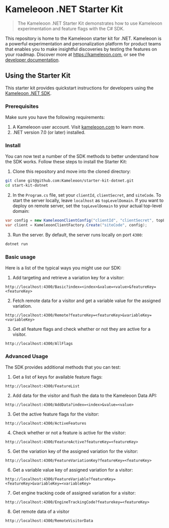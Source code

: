 # Kameleoon .NET Starter Kit

> The Kameleoon .NET Starter Kit demonstrates how to use Kameleoon experimentation and feature flags with the C# SDK.

This repository is home to the Kameleoon starter kit for .NET. Kameleoon is a powerful experimentation and personalization platform for product teams that enables you to make insightful discoveries by testing the features on your roadmap. Discover more at https://kameleoon.com, or see the [developer documentation](https://developers.kameleoon.com).

## Using the Starter Kit

This starter kit provides quickstart instructions for developers using the [Kameleoon .NET SDK](https://developers.kameleoon.com/feature-management-and-experimentation/web-sdks/csharp-sdk/).

### Prerequisites

Make sure you have the following requirements:

1. A Kameleoon user account. Visit [kameleoon.com](https://www.kameleoon.com/) to learn more.
2. .NET version 7.0 (or later) installed.

### Install

You can now test a number of the SDK methods to better understand how the SDK works. Follow these steps to install the Starter Kit:

1. Clone this repository and move into the cloned directory:

```bash
git clone git@github.com:Kameleoon/starter-kit-dotnet.git
cd start-kit-dotnet
```

2. In the `Program.cs` file, set your `clientId`, `clientSecret`, and `siteCode`. To start the server locally, leave `localhost` as `topLevelDomain`. If you want to deploy on remote server, set the `topLevelDomain` to your actual top-level domain:

```csharp
var config = new KameleoonClientConfig("clientId", "clientSecret", topLevelDomain: "localhost");
var client = KameleoonClientFactory.Create("siteCode", config);
```

3. Run the server. By default, the server runs locally on port `4300`:

```bash
dotnet run
```

### Basic usage

Here is a list of the typical ways you might use our SDK:

1. Add targeting and retrieve a variation key for a visitor:
```
http://localhost:4300/Basic?index=<index>&value=<value>&featureKey=<featureKey>
```

2. Fetch remote data for a visitor and get a variable value for the assigned variation.
```
http://localhost:4300/Remote?featureKey=<featureKey>&variableKey=<variableKey>
```

3. Get all feature flags and check whether or not they are active for a visitor.
```
http://localhost:4300/AllFlags
```

### Advanced Usage

The SDK provides additional methods that you can test:

1. Get a list of keys for available feature flags:
```
http://localhost:4300/FeatureList
```

2. Add data for the visitor and flush the data to the Kameleoon Data API:
```
http://localhost:4300/AddData?index=<index>&value=<value>
```

3. Get the active feature flags for the visitor:
```
http://localhost:4300/ActiveFeatures
```

4. Check whether or not a feature is active for the visitor:
```
http://localhost:4300/FeatureActive?featureKey=<featureKey>
```

5. Get the variation key of the assigned variation for the visitor:
```
http://localhost:4300/FeatureVariationKey?featureKey=<featureKey>
```

6. Get a variable value key of assigned variation for a visitor:
```
http://localhost:4300/FeatureVariable?featureKey=<featureKey>&variableKey=<variableKey>
```

7. Get engine tracking code of assigned variation for a visitor:
```
http://localhost:4300/EngineTrackingCode?featurekey=<featureKey>
```

8. Get remote data of a visitor
```
http://localhost:4300/RemoteVisitorData
```
